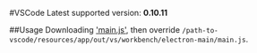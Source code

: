#VSCode
Latest supported version: **0.10.11**

##Usage
Downloading ['main.js'](https://raw.githubusercontent.com/wspl/mactype-hack/master/vscode/main.js), then override `/path-to-vscode/resources/app/out/vs/workbench/electron-main/main.js`.
